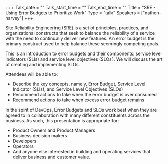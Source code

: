 +++
Talk_date = ""
Talk_start_time = ""
Talk_end_time = ""
Title = "SRE - Using Error Budgets to Prioritize Work"
Type = "talk"
Speakers = ["nathen-harvey"]
+++

Site Reliability Engineering (SRE) is a set of principles, practices, and organizational constructs that seek to balance the reliability of a service with the need to continually deliver new features. An error budget is the primary construct used to help balance these seemingly competing goals.

This is an introduction to error budgets and their components: service level indicators (SLIs) and service level objectives (SLOs). We will discuss the art of creating and implementing SLOs.

Attendees will be able to:

* Describe the key concepts, namely, Error Budget, Service Level Indicator (SLIs), and Service Level Objectives (SLOs)
* Recommend actions to take when the error budget is over consumed
* Recommend actions to take when excess error budget remains

In the spirit of DevOps, Error Budgets and SLOs work best when they are agreed to in collaboration with many different constituents across the business. As such, this presentation is appropriate for:

* Product Owners and Product Managers
* Business decision makers
* Developers
* Operators
* And anyone else interested in building and operating services that deliver business and customer value.
